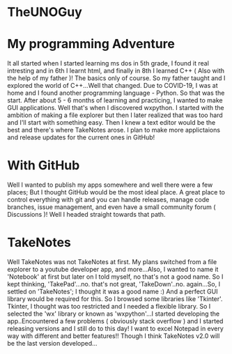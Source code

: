 # TheUNOGuy

# My programming Adventure

It all started when I started learning ms dos in 5th grade, I found it real intresting and in 6th I learnt html, and finally in 8th I learned C++ ( Also with the help of my father )! The basics only of course. So my father taught and I explored the world of C++...Well that changed. Due to COVID-19, I was at home and I found another programming language - Python. So that was the start. After about 5 - 6 months of learning and practicing, I wanted to make GUI applications. Well that's when I discovered wxpython. I started with the ambition of making a file explorer but then I later realized that was too hard and I'll start with something easy. Then I knew a text editor would be the best and there's where TakeNotes arose. I plan to make more applictaions and release updates for the current ones in GitHub!

# With GitHub

Well I wanted to publish my apps somewhere and well there were a few places; But I thought GitHub would be the most ideal place. A great place to control everything with git and you can handle releases, manage code branches, issue management, and even have a small community forum ( Discussions )! Well I headed straight towards that path.

# TakeNotes

Well TakeNotes was not TakeNotes at first. My plans switched from a file explorer to a youtube developer app, and more...Also, I wanted to name it 'Notebook' at first but later on I told myself, no that's not a good name. So I kept thinking, 'TakePad'...no. that's not great, 'TakeDown'..no. again...So, I settled on 'TakeNotes'; I thought it was a good name :) And a perfect GUI library would be required for this. So I browsed some libraries like 'Tkinter'. Tkinter, I thought was too restricted and I needed a flexible library. So I selected the 'wx' library or known as 'wxpython'...I started developing the app..Encountered a few problems ( obviously stack overflow ) and I started releasing versions and I still do to this day! I want to excel Notepad in every way with different and better features!! Though I think TakeNotes v2.0 will be the last version developed...
